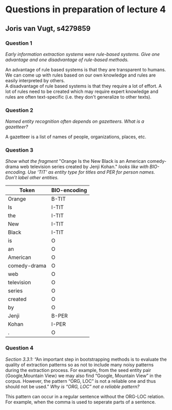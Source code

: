 # Questions in preparation of lecture 4
## Joris van Vugt, s4279859

### Question 1
*Early information extraction systems were rule-based systems. Give one advantage and one disadvantage of rule-based methods.*

An advantage of rule based systems is that they are transparent to humans. We can come up with rules based on our own knowledge and rules are easily interpreted by others.  
A disadvantage of rule based systems is that they require a lot of effort. A lot of rules need to be created which may require expert knowledge and rules are often text-specific (i.e. they don't generalize to other texts).

### Question 2
*Named entity recognition often depends on gazetteers. What is a gazetteer?*

A gazetteer is a list of names of people, organizations, places, etc.

### Question 3
*Show what the fragment*
"Orange Is the New Black is an American comedy-drama web television series created by Jenji Kohan."
*looks like with BIO-encoding. Use ‘TIT’ as entity type for titles and PER for person names. Don’t label other entities.*

Token        | BIO-encoding
-------------|-------------
Orange       | B-TIT
Is           | I-TIT
the          | I-TIT
New          | I-TIT
Black        | I-TIT
is           | O
an           | O
American     | O
comedy-drama | O
web          | O
television   | O
series       | O
created      | O
by           | O
Jenji        | B-PER
Kohan        | I-PER
.            | O

### Question 4
*Section 3.3.1:*
“An important step in bootstrapping methods is to evaluate the quality of extraction patterns so as not to include many noisy patterns during the extraction process. For example, from the seed entity pair ⟨Google,Mountain View⟩ we may also find “Google, Mountain View” in the corpus. However, the pattern “ORG, LOC” is not a reliable one and thus should not be used.”
*Why is “ORG, LOC” not a reliable pattern?*

This pattern can occur in a regular sentence without the ORG-LOC relation. For example, when the comma is used to seperate parts of a sentence.
